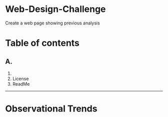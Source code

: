 # Web-Design-Challenge
Create a web page showing previous analysis

# Table of contents

## A. 

1. 
2. License
3. ReadMe

--------------

# Observational Trends
